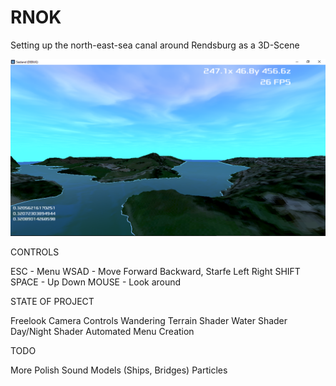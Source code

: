 # RNOK

Setting up the north-east-sea canal around Rendsburg as a 3D-Scene


![alt text](https://github.com/DarkExceptionSoftware/RNOK/blob/main/preview.png)


CONTROLS

ESC - Menu
WSAD - Move Forward Backward, Starfe Left Right
SHIFT SPACE - Up Down
MOUSE - Look around



STATE OF PROJECT

Freelook Camera Controls
Wandering Terrain Shader
Water Shader
Day/Night Shader
Automated Menu Creation



TODO

More Polish
Sound
Models (Ships, Bridges)
Particles
